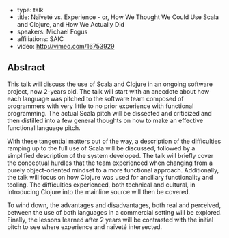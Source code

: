 - type: talk
- title: Naïveté vs. Experience \- or, How We Thought We Could Use Scala and Clojure, and How We Actually Did
- speakers: Michael Fogus
- affiliations: SAIC
- video: http://vimeo.com/16753929

## Abstract
This talk will discuss the use of Scala and Clojure in an ongoing software project, now 2-years old.  The talk will start with an anecdote about how each language
was pitched to the software team composed of programmers with very little to no prior experience with functional programming.  The actual Scala pitch will be
dissected and criticized and then distilled into a few general thoughts on how to make an effective functional language pitch.

With these tangential matters out of the way, a description of the difficulties ramping up to the full use of Scala will be discussed, followed by a simplified
description of the system developed.  The talk will briefly cover the conceptual hurdles that the team experienced when changing from a purely object-oriented
mindset to a more functional approach.  Additionally, the talk will focus on how Clojure was used for ancillary functionality and tooling.  The difficulties
experienced, both technical and cultural, in introducing Clojure into the mainline source will then be covered.

To wind down, the advantages and disadvantages, both real and perceived, between the use of both languages in a commercial setting will be explored.  Finally, the
lessons learned after 2 years will be contrasted with the initial pitch to see where experience and naïveté intersected.
